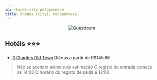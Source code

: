 ```yaml
---
id: rhodes-city-peloponnese
title: Rhodes (city), Peloponnese
---
```


<center><img src="https://i.travelapi.com/hotels/15000000/14830000/14820700/14820639/14820639_10_z.jpg" alt="Guestroom" /></center>


## Hotéis ⭐️⭐️⭐️

-    [3 Charites Old Town](https://www.hurb.com/aud/https://www.hurb.com/hoteis/rhodes-city/3-charites-old-town-JNP-JP01260V?cmp=18055) Diárias a partir de R$145.66
   > Não se aceitam animais de estimação  O registo de entrada começa às 14:00  O horário do registo de saída é 12:00
